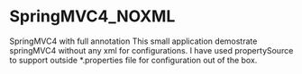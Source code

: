 # SpringMVC4_NOXML
SpringMVC4 with full annotation
This small application demostrate springMVC4 without any xml for configurations. I have used propertySource to support outside *.properties file for configuration out of the box.  
